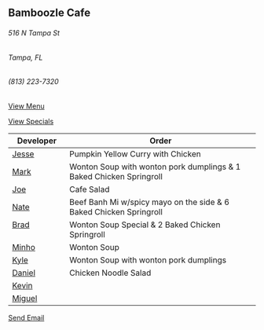 ## Bamboozle Cafe
###### 516 N Tampa St
###### Tampa, FL
###### (813) 223-7320

[View Menu](http://bamboozlecafe.com/bamboozle-cafe-lunch-menu/)

[View Specials](http://bamboozlecafe.com/bamboozle-cafe-lunch-specials/)

Developer     | Order
--------------|---------------------
[Jesse](https://github.com/jessecurry)              | Pumpkin Yellow Curry with Chicken
[Mark](http://github.com/mark-smithtb)              | Wonton Soup with wonton pork dumplings & 1 Baked Chicken Springroll
[Joe](https://github.com/Montchat)                  | Cafe Salad
[Nate](https://github.com/thunemn)                  | Beef Banh Mi w/spicy mayo on the side &  6 Baked Chicken Springroll
[Brad](https://github.com/bself)                    | Wonton Soup Special & 2 Baked Chicken Springroll
[Minho](https://github.com/minhochoi)               | Wonton Soup
[Kyle](https://github.com/kjswartz)                 | Wonton Soup with wonton pork dumplings
[Daniel](https://github.come/dtartaglia)            | Chicken Noodle Salad
[Kevin]()                                           | 
[Miguel](https://github.com/MiguelBrito1086)        |         


<a href="mailto:info@bamboozlecafe.com?cc=bamboozlecafe@gmail.com&subject=11:30am%20Haneke%20Design%20Developer Lunch&body=https%3A%2F%2Fgithub.com%2Fhanekedesign%2Fdeveloper-lunch%2Fblob%2Fmaster%2Fbamboozle.md">Send Email</a>
